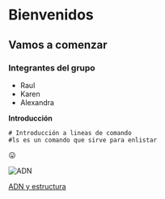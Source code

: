 # Bienvenidos 
## Vamos a comenzar
### Integrantes del grupo
* Raul
* Karen
* Alexandra

**Introducción**
```
# Introducción a lineas de comando
#ls es un comando que sirve para enlistar
```
:stuck_out_tongue:

![ADN](https://github.com/BioRaul/Omicas_G8/assets/163359448/f12f3973-3782-499c-9db0-9adf907dd9b8)

[ADN y estructura](https://adntro.com/es/blog/aprende-genetica/que-es-adn/)
